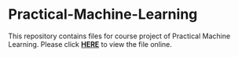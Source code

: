# Practical-Machine-Learning

This repository contains files for course project of Practical Machine Learning.
Please click [<b>HERE</b>](http://mudit2013.github.io/Practical-Machine-Learning) to view the file online.

